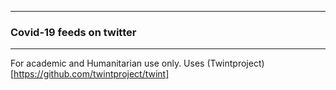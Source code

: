 ---------------------------------------
### Covid-19 feeds  on twitter
-------------------------------------

For academic and Humanitarian use only. Uses (Twintproject)[https://github.com/twintproject/twint]
